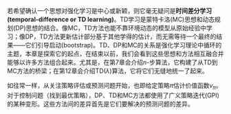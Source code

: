 若希望确认一个思想对强化学习是中心或新颖，则它毫无疑问是**时间差分学习(temporal-difference or TD learning)**。TD学习是蒙特卡洛(MC)思想和动态规划(DP)思想的结合。像MC，TD方法也能不靠环境动态的模型从原始经验中学习；像DP，TD方法更新估计部分基于其他学得的估计，而无需等待一个最终的结果——它们引导启动(bootstrap)。TD、DP和MC的关系是强化学习理论中循环的主题，本章是探索它的起点，在结束以前，我们会看到这些思想和方法相互融合并能够以许多方法组合起来。尤其是，在第7章会介绍$n$-步算法，它构建了从TD到MC方法的桥梁；在第12章会介绍$\text{TD}(\lambda)$算法，它将它们无缝地统一了起来。

如往常一样，从关注策略评估或预测问题开始，也即给定策略$\pi$估计价值函数$v_\pi$。对于控制问题（找到最优策略），DP、TD和MC方法都使用了广义策略迭代(GPI)的某种变形。这些方法间的差异首先是它们要解决的预测问题的差异。
